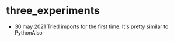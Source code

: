 # three_experiments

- 30 may 2021
Tried imports for the first time.
It's pretty similar to PythonAlso
